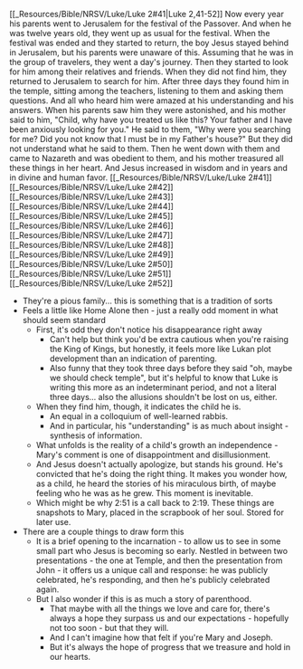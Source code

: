 [[_Resources/Bible/NRSV/Luke/Luke 2#41|Luke 2,41-52]] Now every year his parents went to Jerusalem for the festival of the Passover.  And when he was twelve years old, they went up as usual for the festival.  When the festival was ended and they started to return, the boy Jesus stayed behind in Jerusalem, but his parents were unaware of this.  Assuming that he was in the group of travelers, they went a day's journey. Then they started to look for him among their relatives and friends.  When they did not find him, they returned to Jerusalem to search for him.  After three days they found him in the temple, sitting among the teachers, listening to them and asking them questions.  And all who heard him were amazed at his understanding and his answers.  When his parents saw him they were astonished, and his mother said to him, "Child, why have you treated us like this? Your father and I have been anxiously looking for you."  He said to them, "Why were you searching for me? Did you not know that I must be in my Father's house?"  But they did not understand what he said to them.  Then he went down with them and came to Nazareth and was obedient to them, and his mother treasured all these things in her heart.  And Jesus increased in wisdom and in years and in divine and human favor.  [[_Resources/Bible/NRSV/Luke/Luke 2#41]][[_Resources/Bible/NRSV/Luke/Luke 2#42]][[_Resources/Bible/NRSV/Luke/Luke 2#43]][[_Resources/Bible/NRSV/Luke/Luke 2#44]][[_Resources/Bible/NRSV/Luke/Luke 2#45]][[_Resources/Bible/NRSV/Luke/Luke 2#46]][[_Resources/Bible/NRSV/Luke/Luke 2#47]][[_Resources/Bible/NRSV/Luke/Luke 2#48]][[_Resources/Bible/NRSV/Luke/Luke 2#49]][[_Resources/Bible/NRSV/Luke/Luke 2#50]][[_Resources/Bible/NRSV/Luke/Luke 2#51]][[_Resources/Bible/NRSV/Luke/Luke 2#52]]

- They're a pious family... this is something that is a tradition of sorts
- Feels a little like Home Alone then - just a really odd moment in what should seem standard
	- First, it's odd they don't notice his disappearance right away
		- Can't help but think you'd be extra cautious when you're raising the King of Kings, but honestly, it feels more like Lukan plot development than an indication of parenting.
		- Also funny that they took three days before they said "oh, maybe we should check temple", but it's helpful to know that Luke is writing this more as an indeterminant period, and not a literal three days... also the allusions shouldn't be lost on us, either.
	- When they find him, though, it indicates the child he is.
		- An equal in a colloquium of well-learned rabbis.
		- And in particular, his "understanding" is as much about insight - synthesis of information.
	- What unfolds is the reality of a child's growth an independence - Mary's comment is one of disappointment and disillusionment.
	- And Jesus doesn't actually apologize, but stands his ground.  He's convicted that he's doing the right thing.  It makes you wonder how, as a child, he heard the stories of his miraculous birth, of maybe feeling who he was as he grew.  This moment is inevitable.
	- Which might be why 2:51 is a call back to 2:19.  These things are snapshots to Mary, placed in the scrapbook of her soul.  Stored for later use.
- There are a couple things to draw form this
	- It is a brief opening to the incarnation - to allow us to see in some small part who Jesus is becoming so early.  Nestled in between two presentations - the one at Temple, and then the presentation from John - it offers us a unique call and response: he was publicly celebrated, he's responding, and then he's publicly celebrated again.
	- But I also wonder if this is as much a story of parenthood.
		- That maybe with all the things we love and care for, there's always a hope they surpass us and our expectations - hopefully not too soon - but that they will.
		- And I can't imagine how that felt if you're Mary and Joseph.
		- But it's always the hope of progress that we treasure and hold in our hearts.